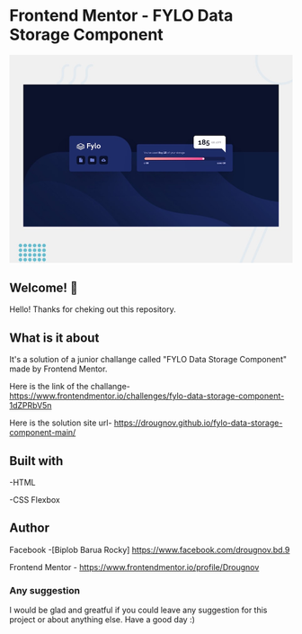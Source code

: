 # Frontend Mentor - FYLO Data Storage Component

![Design preview for the FYLO data storage component coding challenge](./design/desktop-preview.jpg)

## Welcome! 👋

Hello! Thanks for cheking out this repository.

## What is it about

It's a solution of a junior challange called "FYLO Data Storage Component" made by Frontend Mentor.

Here is the link of the challange-
https://www.frontendmentor.io/challenges/fylo-data-storage-component-1dZPRbV5n

Here is the solution site url-
https://drougnov.github.io/fylo-data-storage-component-main/

## Built with

-HTML

-CSS Flexbox

## Author

Facebook -[Biplob Barua Rocky] https://www.facebook.com/drougnov.bd.9

Frontend Mentor - https://www.frontendmentor.io/profile/Drougnov

### Any suggestion

I would be glad and greatful if you could leave any suggestion for this project or about anything else. Have a good day :)
